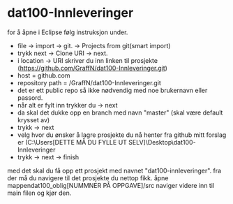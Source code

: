 # dat100-Innleveringer
for å åpne i Eclipse følg instruksjon under.
- file -> import -> git. -> Projects from git(smart import)
- trykk next -> Clone URI -> next.
- i location -> URI skriver du inn linken til prosjekte (https://github.com/GraffN/dat100-Innleveringer.git)
- host = github.com
- repository path = /GraffN/dat100-Innleveringer.git
- det er ett public repo så ikke nødvendig med noe brukernavn eller passord.
- når alt er fylt inn trykker du -> next
- da skal det dukke opp en branch med navn "master" (skal være default krysset av)
- trykk -> next 
- velg hvor du ønsker å lagre prosjekte du nå henter fra github mitt forslag er (C:\Users\[DETTE MÅ DU FYLLE UT SELV]\Desktop\dat100-Innleveringer
- trykk -> next -> finish

med det skal du få opp ett prosjekt med navnet "dat100-innleveringer".
fra der må du navigere til det prosjekte du nettop fikk. åpne mappendat100_oblig[NUMMNER PÅ OPPGAVE]/src
naviger videre inn til main filen og kjør den.
